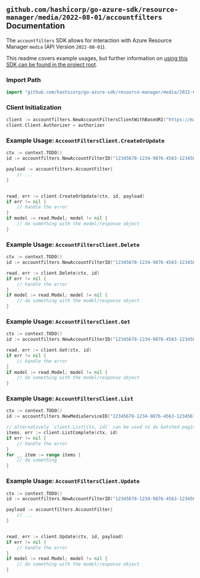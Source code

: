 
## `github.com/hashicorp/go-azure-sdk/resource-manager/media/2022-08-01/accountfilters` Documentation

The `accountfilters` SDK allows for interaction with Azure Resource Manager `media` (API Version `2022-08-01`).

This readme covers example usages, but further information on [using this SDK can be found in the project root](https://github.com/hashicorp/go-azure-sdk/tree/main/docs).

### Import Path

```go
import "github.com/hashicorp/go-azure-sdk/resource-manager/media/2022-08-01/accountfilters"
```


### Client Initialization

```go
client := accountfilters.NewAccountFiltersClientWithBaseURI("https://management.azure.com")
client.Client.Authorizer = authorizer
```


### Example Usage: `AccountFiltersClient.CreateOrUpdate`

```go
ctx := context.TODO()
id := accountfilters.NewAccountFilterID("12345678-1234-9876-4563-123456789012", "example-resource-group", "accountName", "filterName")

payload := accountfilters.AccountFilter{
	// ...
}


read, err := client.CreateOrUpdate(ctx, id, payload)
if err != nil {
	// handle the error
}
if model := read.Model; model != nil {
	// do something with the model/response object
}
```


### Example Usage: `AccountFiltersClient.Delete`

```go
ctx := context.TODO()
id := accountfilters.NewAccountFilterID("12345678-1234-9876-4563-123456789012", "example-resource-group", "accountName", "filterName")

read, err := client.Delete(ctx, id)
if err != nil {
	// handle the error
}
if model := read.Model; model != nil {
	// do something with the model/response object
}
```


### Example Usage: `AccountFiltersClient.Get`

```go
ctx := context.TODO()
id := accountfilters.NewAccountFilterID("12345678-1234-9876-4563-123456789012", "example-resource-group", "accountName", "filterName")

read, err := client.Get(ctx, id)
if err != nil {
	// handle the error
}
if model := read.Model; model != nil {
	// do something with the model/response object
}
```


### Example Usage: `AccountFiltersClient.List`

```go
ctx := context.TODO()
id := accountfilters.NewMediaServiceID("12345678-1234-9876-4563-123456789012", "example-resource-group", "accountName")

// alternatively `client.List(ctx, id)` can be used to do batched pagination
items, err := client.ListComplete(ctx, id)
if err != nil {
	// handle the error
}
for _, item := range items {
	// do something
}
```


### Example Usage: `AccountFiltersClient.Update`

```go
ctx := context.TODO()
id := accountfilters.NewAccountFilterID("12345678-1234-9876-4563-123456789012", "example-resource-group", "accountName", "filterName")

payload := accountfilters.AccountFilter{
	// ...
}


read, err := client.Update(ctx, id, payload)
if err != nil {
	// handle the error
}
if model := read.Model; model != nil {
	// do something with the model/response object
}
```
